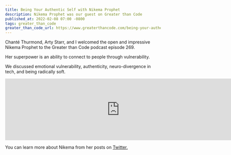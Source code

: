 ```yaml
---
title: Being Your Authentic Self with Nikema Prophet
description: Nikema Prophet was our guest on Greater than Code
published_at: 2022-02-08 07:00 -0800
tags: greater_than_code
greater_than_code_url: https://www.greaterthancode.com/being-your-authentic-self-turning-adversity-into-power
---
```


Chanté Thurmond, Arty Starr, and I welcomed the open and impressive Nikema Prophet to the Greater
than Code podcast episode 269.

Her superpower is an ability to connect to people through vulnerability.

We discussed emotional vulnerability, authenticity, neuro-divergence in tech,
and being radically soft.

<iframe src="https://player.fireside.fm/v2/nERs6yQ-+OezG1NT3?theme=dark" width="740" height="200" frameborder="0" scrolling="no"></iframe>

You can learn more about Nikema from her posts on
[Twitter.](https://twitter.com/dev_nikema)
